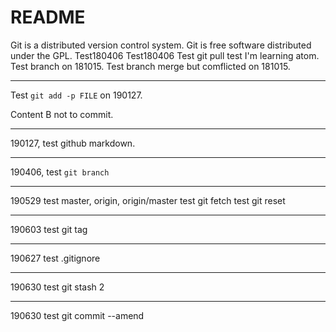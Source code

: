 # README

Git is a distributed version control system.
Git is free software distributed under the GPL.
Test180406
Test180406
Test git pull
test
I'm learning atom.
Test branch on 181015.
Test branch merge but comflicted on 181015.

---
Test `git add -p FILE` on 190127.


Content B not to commit.

---
190127, test github markdown.

---
190406, test `git branch`

---
190529
test master, origin, origin/master
test git fetch
test git reset

---
190603
test git tag

---
190627
test .gitignore 

---
190630
test git stash 2

---
190630
test git commit --amend
